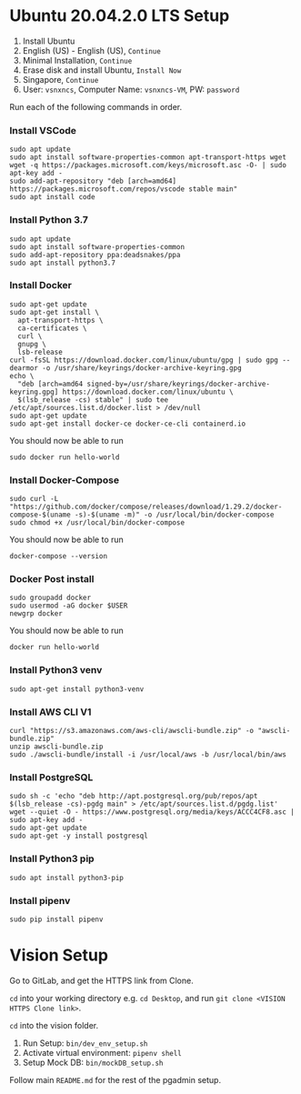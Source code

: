 # Ubuntu 20.04.2.0 LTS Setup

1. Install Ubuntu
2. English (US) - English (US), `Continue`
3. Minimal Installation, `Continue`
4. Erase disk and install Ubuntu, `Install Now`
5. Singapore, `Continue`
6. User: `vsnxncs`, Computer Name: `vsnxncs-VM`, PW: `password`




Run each of the following commands in order.

### Install VSCode
```
sudo apt update
sudo apt install software-properties-common apt-transport-https wget
wget -q https://packages.microsoft.com/keys/microsoft.asc -O- | sudo apt-key add -
sudo add-apt-repository "deb [arch=amd64] https://packages.microsoft.com/repos/vscode stable main"
sudo apt install code
```

### Install Python 3.7
```
sudo apt update
sudo apt install software-properties-common
sudo add-apt-repository ppa:deadsnakes/ppa
sudo apt install python3.7
```

### Install Docker

```
sudo apt-get update
sudo apt-get install \
  apt-transport-https \
  ca-certificates \
  curl \
  gnupg \
  lsb-release
curl -fsSL https://download.docker.com/linux/ubuntu/gpg | sudo gpg --dearmor -o /usr/share/keyrings/docker-archive-keyring.gpg
echo \
  "deb [arch=amd64 signed-by=/usr/share/keyrings/docker-archive-keyring.gpg] https://download.docker.com/linux/ubuntu \
  $(lsb_release -cs) stable" | sudo tee /etc/apt/sources.list.d/docker.list > /dev/null
sudo apt-get update
sudo apt-get install docker-ce docker-ce-cli containerd.io
```
You should now be able to run
```
sudo docker run hello-world
```

### Install Docker-Compose
```
sudo curl -L "https://github.com/docker/compose/releases/download/1.29.2/docker-compose-$(uname -s)-$(uname -m)" -o /usr/local/bin/docker-compose
sudo chmod +x /usr/local/bin/docker-compose
```
You should now be able to run
```
docker-compose --version
```

### Docker Post install
```
sudo groupadd docker
sudo usermod -aG docker $USER
newgrp docker
```
You should now be able to run
```
docker run hello-world
```

### Install Python3 venv
```
sudo apt-get install python3-venv
```

### Install AWS CLI V1
```
curl "https://s3.amazonaws.com/aws-cli/awscli-bundle.zip" -o "awscli-bundle.zip"
unzip awscli-bundle.zip
sudo ./awscli-bundle/install -i /usr/local/aws -b /usr/local/bin/aws
```

### Install PostgreSQL
```
sudo sh -c 'echo "deb http://apt.postgresql.org/pub/repos/apt $(lsb_release -cs)-pgdg main" > /etc/apt/sources.list.d/pgdg.list'
wget --quiet -O - https://www.postgresql.org/media/keys/ACCC4CF8.asc | sudo apt-key add -
sudo apt-get update
sudo apt-get -y install postgresql
```
### Install Python3 pip
```
sudo apt install python3-pip
```

### Install pipenv
```
sudo pip install pipenv
```

# Vision Setup
Go to GitLab, and get the HTTPS link from Clone.

`cd` into your working directory e.g. `cd Desktop`, and run `git clone <VISION HTTPS Clone link>`.

`cd` into the vision folder.

1. Run Setup: `bin/dev_env_setup.sh`
2. Activate virtual environment: `pipenv shell`
3. Setup Mock DB: `bin/mockDB_setup.sh`

Follow main `README.md` for the rest of the pgadmin setup.
